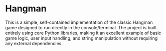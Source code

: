 # Hangman
This is a simple, self-contained implementation of the classic Hangman game designed to run directly in the console/terminal. The project is built entirely using core Python libraries, making it an excellent example of basic game logic, user input handling, and string manipulation without requiring any external dependencies.
